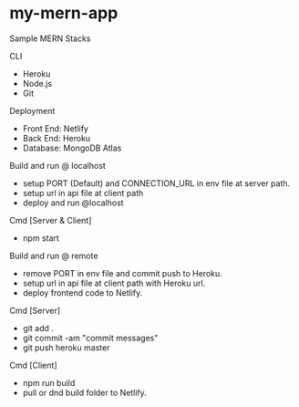 # my-mern-app
Sample MERN Stacks

CLI
- Heroku
- Node.js
- Git

Deployment
- Front End: Netlify
- Back End: Heroku
- Database: MongoDB Atlas 

Build and run @ localhost
- setup PORT (Default) and CONNECTION_URL in env file at server path.
- setup url in api file at client path
- deploy and run @localhost

Cmd [Server & Client]
- npm start

Build and run @ remote
- remove PORT in env file and commit push to Heroku.
- setup url in api file at client path with Heroku url.
- deploy frontend code to Netlify.

Cmd [Server]
- git add .
- git commit -am "commit messages"
- git push heroku master

Cmd [Client]
- npm run build
- pull or dnd build folder to Netlify.
